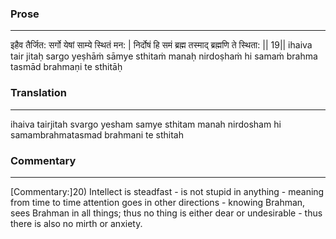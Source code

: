 ### Prose 
 --- 
इहैव तैर्जित: सर्गो येषां साम्ये स्थितं मन: |
निर्दोषं हि समं ब्रह्म तस्माद् ब्रह्मणि ते स्थिता: || 19||
ihaiva tair jitaḥ sargo yeṣhāṁ sāmye sthitaṁ manaḥ
nirdoṣhaṁ hi samaṁ brahma tasmād brahmaṇi te sthitāḥ

### Translation 
 --- 
ihaiva tairjitah svargo yesham samye sthitam manah nirdosham hi samambrahmatasmad brahmani te sthitah

### Commentary 
 --- 
[Commentary:]20) Intellect is steadfast - is not stupid in anything - meaning from time to time attention goes in other directions - knowing Brahman, sees Brahman in all things; thus no thing is either dear or undesirable - thus there is also no mirth or anxiety.